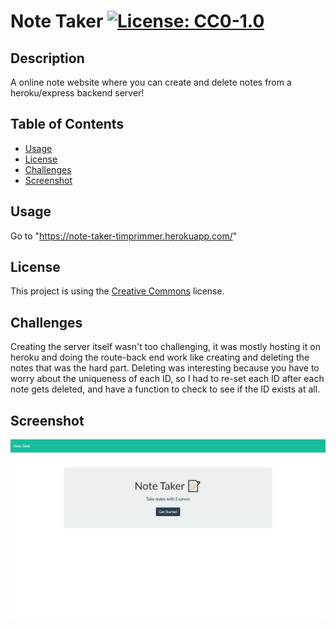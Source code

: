 # Note Taker [![License: CC0-1.0](https://licensebuttons.net/l/zero/1.0/80x15.png)](http://creativecommons.org/publicdomain/zero/1.0/)

## Description 

A online note website where you can create and delete notes from a heroku/express backend server!

## Table of Contents 

* [Usage](#usage)
* [License](#license)
* [Challenges](#challenges)
* [Screenshot](#screenshot)

## Usage 

Go to "https://note-taker-timprimmer.herokuapp.com/"

## License 

This project is using the [Creative Commons](http://creativecommons.org/publicdomain/zero/1.0/) license. 

## Challenges

Creating the server itself wasn't too challenging, it was mostly hosting it on heroku and doing the route-back end work like creating and deleting the notes that was the hard part. Deleting was interesting because you have to worry about the uniqueness of each ID, so I had to re-set each ID after each note gets deleted, and have a function to check to see if the ID exists at all. 

## Screenshot
![Screenshot of app and output](/public/assets/imgs/screenshot.png "Note Taker Example")
